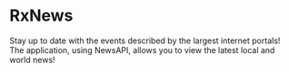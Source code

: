 # RxNews
Stay up to date with the events described by the largest internet portals! The application, using NewsAPI, allows you to view the latest local and world news!

